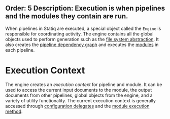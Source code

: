Order: 5
Description: Execution is when pipelines and the modules they contain are run.
---
When pipelines in Statiq are executed, a special object called the `Engine` is responsible for coordinating activity. The engine contains all the global objects used to perform generation such as the [file system abstraction](/framework/concepts/files). It also creates the [pipeline dependency graph](/framework/concepts/pipelines#concurrency-and-dependencies) and executes the [modules](/framework/concepts/modules) in each pipeline.

# Execution Context

The engine creates an _execution context_ for pipeline and module. It can be used to access the current input documents to the module, the output documents from other pipelines, global objects from the engine, and a variety of utility functionality. The current execution context is generally accessed through [configuration delegates](/framework/concepts/modules#configuration) and the [module execution method](/framework/extensibility/modules).